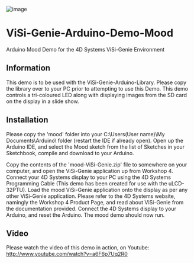 ![image](http://www.4dsystems.com.au/imagenes/header.png)

ViSi-Genie-Arduino-Demo-Mood
============================

Arduino Mood Demo for the 4D Systems ViSi-Genie Environment

## Information

This demo is to be used with the ViSi-Genie-Arduino-Library. Please copy the library over to your PC prior to attempting to use this Demo.
This demo controls a tri-coloured LED along with displaying images from the SD card on the display in a slide show.

## Installation

Please copy the 'mood' folder into your C:\Users\(User name)\My Documents\Arduino\ folder (restart the IDE if already open).
Open up the Arduino IDE, and select the Mood sketch from the list of Sketches in your Sketchbook, compile and download to your Arduino.

Copy the contents of the 'mood-ViSi-Genie.zip' file to somewhere on your computer, and open the ViSi-Genie application up from Workshop 4.
Connect your 4D Systems display to your PC using the 4D Systems Programming Cable (This demo has been created for use with the uLCD-32PTU). 
Load the mood ViSi-Genie application onto the display as per any other ViSi-Genie application.
Please refer to the 4D Systems website, namingly the Workshop 4 Product Page, and read about ViSi-Genie from the documentation provided.
Connect the 4D Systems display to your Arduino, and reset the Arduino. The mood demo should now run.

## Video

Please watch the video of this demo in action, on Youtube: http://www.youtube.com/watch?v=a6F6p7Uq2R0
